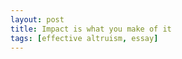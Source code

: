 ```yaml
---
layout: post
title: Impact is what you make of it
tags: [effective altruism, essay]
---
```


<!--stackedit_data:
eyJoaXN0b3J5IjpbMTYxNTY5MzQxMV19
-->